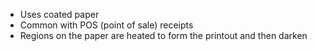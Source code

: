 
- Uses coated paper
- Common with POS (point of sale) receipts
- Regions on the paper are heated to form the printout and then darken
